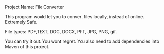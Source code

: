 Project Name: File Converter

This program would let you to convert files locally, instead of online. Extremely Safe.

File types: PDF,TEXT, DOC, DOCX, PPT, JPG, PNG, gif.

You can try it out. You wont regret. You also need to add dependencies into Maven of this project.
